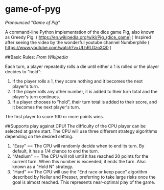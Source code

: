 # game-of-pyg
*Pronounced "Game of Pig"*

A command-line Python implementation of the dice game Pig, also known as Greedy Pig. ( https://en.wikipedia.org/wiki/Pig_(dice_game) )
Inspired after seeing the video by the wonderful youtube channel Numberphile ( https://www.youtube.com/watch?v=ULhRLGzoXQ0 )

##Basic Rules:
*From Wikipedia*

Each turn, a player repeatedly rolls a die until either a 1 is rolled or the player decides to "hold":
1. If the player rolls a 1, they score nothing and it becomes the next player's turn.
2. If the player rolls any other number, it is added to their turn total and the player's turn continues.
3. If a player chooses to "hold", their turn total is added to their score, and it becomes the next player's turn.

The first player to score 100 or more points wins. 

##Supports play against CPU!
The difficulty of the CPU player can be selected at game start.
The CPU will use three different strategy algorithms depending on the desired setting.
1. "Easy" == The CPU will randomly decide when to end its turn. By default, it has a 1/4 chance to end the turn.
2. "Medium" == The CPU will roll until it has reached 20 points for the current turn. When this number is exceeded, it ends the turn. Also known as a "Hold N" strategy.
3. "Hard" == The CPU will use the "End race or keep pace" algorithm described by Neller and Presser, preferring to take large risks once the goal is almost reached. This represents near-optimal play of the game.
